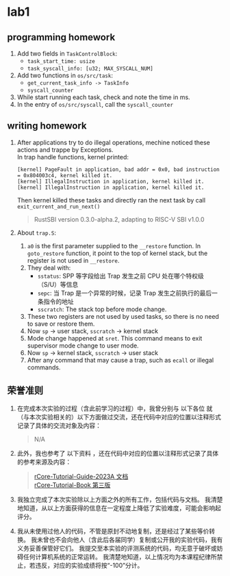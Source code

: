 # lab1 

## programming homework

1. Add two fields in `TaskControlBlock`:
    -  `task_start_time: usize`
    -  `task_syscall_info: [u32; MAX_SYSCALL_NUM]`
1. Add two functions in `os/src/task`:  
    - `get_current_task_info -> TaskInfo`
    - `syscall_counter`
1. While start running each task, check and note the time in ms.
1. In the entry of `os/src/syscall`, call the `syscall_counter`

## writing homework

1. After applications try to do illegal operations, mechine noticed these actions and trappe by Exceptions.  
    In trap handle functions, kernel printed: 
    ```
    [kernel] PageFault in application, bad addr = 0x0, bad instruction = 0x804003c4, kernel killed it.
    [kernel] IllegalInstruction in application, kernel killed it.
    [kernel] IllegalInstruction in application, kernel killed it.
    ```
    Then kernel killed these tasks and directly ran the next task by call `exit_current_and_run_next()`

    > RustSBI version 0.3.0-alpha.2, adapting to RISC-V SBI v1.0.0
2. About `trap.S`:
    1. `a0` is the first parameter supplied to the `__restore` function. In `goto_restore` function, it point to the top of kernel stack, but the register is not used in `__restore`.
    2. They deal with:
        - `sstatus`: SPP 等字段给出 Trap 发生之前 CPU 处在哪个特权级（S/U）等信息
        - `sepc`: 当 Trap 是一个异常的时候，记录 Trap 发生之前执行的最后一条指令的地址
        - `sscratch`: The stack top before mode change.
    3. These two registers are not used by used tasks, so there is no need to save or restore them.
    4. Now `sp` -> user stack, `sscratch` -> kernel stack
    5. Mode change happened at `sret`. This command means to exit supervisor mode change to user mode.
    6. Now `sp` -> kernel stack, `sscratch` -> user stack
    7. After any command that may cause a trap, such as `ecall` or illegal commands.

## 荣誉准则

1. 在完成本次实验的过程（含此前学习的过程）中，我曾分别与 以下各位 就（与本次实验相关的）以下方面做过交流，还在代码中对应的位置以注释形式记录了具体的交流对象及内容：
    > N/A

1. 此外，我也参考了 以下资料 ，还在代码中对应的位置以注释形式记录了具体的参考来源及内容：
    > [rCore-Tutorial-Guide-2023A 文档](https://learningos.cn/rCore-Tutorial-Guide-2023A/index.html)  
    > [rCore-Tutorial-Book 第三版](https://rcore-os.cn/rCore-Tutorial-Book-v3/)

1. 我独立完成了本次实验除以上方面之外的所有工作，包括代码与文档。 我清楚地知道，从以上方面获得的信息在一定程度上降低了实验难度，可能会影响起评分。

1. 我从未使用过他人的代码，不管是原封不动地复制，还是经过了某些等价转换。 我未曾也不会向他人（含此后各届同学）复制或公开我的实验代码，我有义务妥善保管好它们。 我提交至本实验的评测系统的代码，均无意于破坏或妨碍任何计算机系统的正常运转。 我清楚地知道，以上情况均为本课程纪律所禁止，若违反，对应的实验成绩将按“-100”分计。